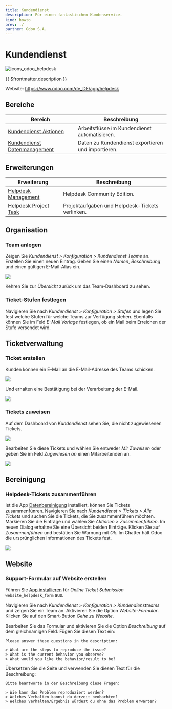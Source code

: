 ```yaml
---
title: Kundendienst
description: Für einen fantastischen Kundenservice.
kind: howto
prev: ./
partner: Odoo S.A.
---
```


# Kundendienst

![icons_odoo_helpdesk](attachments/icons_odoo_helpdesk.png)

{{ $frontmatter.description }}

Website: <https://www.odoo.com/de_DE/app/helpdesk>

## Bereiche

| Bereich                                                         | Beschreibung                                       |
| --------------------------------------------------------------- | -------------------------------------------------- |
| [Kundendienst Aktionen](Helpdesk%20Actions.md)                  | Arbeitsflüsse im Kundendienst automatisieren.      |
| [Kundendienst Datenmanagement](Helpdesk%20Data%20Management.md) | Daten zu Kundendienst exportieren und importieren. |

## Erweiterungen

| Erweiterung                                           | Beschreibung                                    |
| ----------------------------------------------------- | ----------------------------------------------- |
| [Helpdesk Management](Helpdesk%20Management.md)       | Helpdesk Community Edition.                     |
| [Helpdesk Project Task](Helpdesk%20Project%20Task.md) | Projektaufgaben und Helpdesk-Tickets verlinken. |

## Organisation

### Team anlegen

Zeigen Sie _Kundendienst > Konfiguration > Kundendienst Teams_ an. Erstellen Sie einen neuen Eintrag. Geben Sie einen _Namen_, _Beschreibung_ und einen gültigen E-Mail-Alias ein.

![](attachments/Kundendiesnt%20Programmierung.png)

Kehren Sie zur _Übersicht_ zurück um das Team-Dashboard zu sehen.

### Ticket-Stufen festlegen

Navigieren Sie nach _Kundendienst > Konfiguration > Stufen_ und legen Sie fest welche Stufen für welche Teams zur Verfügung stehen. Ebenfalls können Sie im Feld _E-Mail Vorlage_ festlegen, ob ein Mail beim Erreichen der Stufe versendet wird.

## Ticketverwaltung

### Ticket erstellen

Kunden können ein E-Mail an die E-Mail-Adresse des Teams schicken.

![](attachments/Kundendienst%20Mail%20Out.png)

Und erhalten eine Bestätigung bei der Verarbeitung der E-Mail.

![](attachments/Kundendienst%20Eingang.png)

### Tickets zuweisen

Auf dem Dashboard von _Kundendienst_ sehen Sie, die nicht zugewiesenen Tickets.

![](attachments/Kundendiest%20Tickets%20ohne%20Bearbeiter.png)

Bearbeiten Sie diese Tickets und wählen Sie entweder _Mir Zuweisen_ oder geben Sie im Feld _Zugewiesen an_ einen Mitarbeitenden an.

![](attachments/Kundendiesnt%20Zugewiesen.png)

## Bereinigung

### Helpdesk-Tickets zusammenführen

Ist die App [Datenbereinigung](Data%20Cleaning.md) installiert, können Sie Tickets zusammenfünren. Navigieren Sie nach _Kundendienst > Tickets > Alle Tickets_ und suchen Sie die Tickets, die Sie zusammenführen möchten. Markieren Sie die Einträge und wählen Sie _Aktionen > Zusammenführen_. Im neuen Dialog erhaltne Sie eine Übersicht beiden Einträge. Klicken Sie auf _Zusammenführen_ und bestätien Sie Warnung mit _Ok_. Im Chatter hält Odoo die ursprünglichen Informationen des Tickets fest.

![](attachments/Helpdesk%20Merged.png)

## Website

### Support-Formular auf Website erstellen

Führen Sie [App installieren](Apps.md#App%20installieren) für _Online Ticket Submission_ `website_helpdesk_form` aus.

Navigieren Sie nach _Kundendienst > Konfiguration > Kundendienstteams_ und zeigen Sie ein Team an. Aktivieren Sie die Option _Website-Formular_. Klicken Sie auf den Smart-Button _Gehe zu Website_.

Bearbeiten Sie das Formular und aktivieren Sie die Option _Beschreibung_ auf dem gleichnamigen Feld. Fügen Sie diesen Text ein:

```
Please answer these questions in the description:

> What are the steps to reproduce the issue?
> What is the current behavior you observe?
> What would you like the behavior/result to be?
```

Übersetzen Sie die Seite und verwenden Sie diesen Text für die Beschreibung:

```
Bitte beantworte in der Beschreibung diese Fragen:

> Wie kann das Problem reproduziert werden?
> Welches Verhalten kannst du derzeit beobachten?
> Welches Verhalten/Ergebnis würdest du ohne das Problem erwarten?
```
